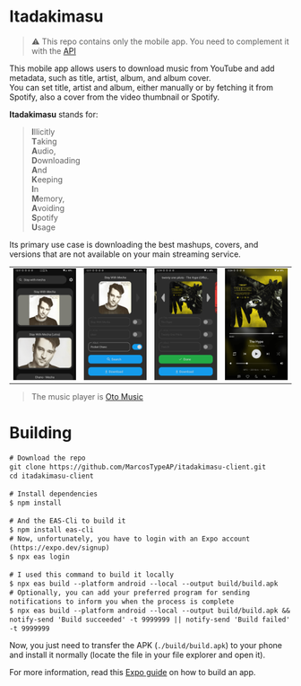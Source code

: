 # Itadakimasu
> :warning: This repo contains only the mobile app. You need to complement it with the [API](https://github.com/MarcosTypeAP/itadakimasu-api)

This mobile app allows users to download music from YouTube and add metadata, such as title, artist, album, and album cover.<br>
You can set title, artist and album, either manually or by fetching it from Spotify, also a cover from the video thumbnail or Spotify.

**Itadakimasu** stands for:<br>
>**I**llicitly<br>
**T**aking<br>
**A**udio,<br>
**D**ownloading<br>
**A**nd<br>
**K**eeping<br>
**I**n<br>
**M**emory,<br>
**A**voiding<br>
**S**potify<br>
**U**sage<br>

Its primary use case is downloading the best mashups, covers, and versions that are not available on your main streaming service.

<table>
    <tr>
        <td>
            <img src="https://github.com/MarcosTypeAP/itadakimasu-client/blob/main/images/search_video.png" />
        </td>
        <td>
            <img src="https://github.com/MarcosTypeAP/itadakimasu-client/blob/main/images/modify_album.png" />
        </td>
        <td>
            <img src="https://github.com/MarcosTypeAP/itadakimasu-client/blob/main/images/download_song.png" />
        </td>
        <td>
            <img src="https://github.com/MarcosTypeAP/itadakimasu-client/blob/main/images/play_song.png" />
        </td>
    </tr>
</table>

>The music player is [Oto Music](https://play.google.com/store/apps/details?id=com.piyush.music)

# Building

```shell
# Download the repo
git clone https://github.com/MarcosTypeAP/itadakimasu-client.git
cd itadakimasu-client

# Install dependencies
$ npm install

# And the EAS-Cli to build it
$ npm install eas-cli
# Now, unfortunately, you have to login with an Expo account (https://expo.dev/signup)
$ npx eas login

# I used this command to build it locally
$ npx eas build --platform android --local --output build/build.apk
# Optionally, you can add your preferred program for sending notifications to inform you when the process is complete 
$ npx eas build --platform android --local --output build/build.apk && notify-send 'Build succeeded' -t 9999999 || notify-send 'Build failed' -t 9999999
```

Now, you just need to transfer the APK (`./build/build.apk`) to your phone and install it normally (locate the file in your file explorer and open it).

For more information, read this [Expo guide](https://docs.expo.dev/build/setup/) on how to build an app.
